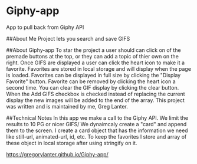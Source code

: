 # Giphy-app
App to pull back from Giphy API

##About Me
Project lets you search and save GIFS

##About Giphy-app
To star the project a user should can click on of the premade buttons at the top, or they can add a topic of thier own on the right. Once GIFS are displayed a user can click the heart icon to make it a favorite. Favorites are stored in local storage and will display when the page is loaded. Favorites can be displayed in full size by clicking the "Display Favorite" button. Favorite can be removed by clicking the heart icon a second time. You can clear the GIF display by clicking the clear button. When the Add GIFS checkbox is checked instead of replacing the current display the new images will be added to the end of the array.  This project was written and is maintained by me, Greg Lanter.

##Technical Notes
In this app we make a call to the Giphy API. We limit the results to 10 PG or nicer GIFS/ We dynaimcaly create a "card" and append them to the screen. I create a card object that has the information we need like still-url, animated-url, id, etc. To keep the favorites I store and array of these object in local storage after using stringify on it. 

https://gregorylanter.github.io/Giphy-app/
